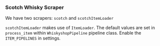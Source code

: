 ### Scotch Whisky Scraper

We have two scrapers: `scotch` and `scotchItemLoader`

`scotchItemLoader` makes use of `ItemLoader`. The default values are set in `process_item` within `WhiskyshopPipeline` pipeline class. Enable the `ITEM_PIPELINES` in settings.